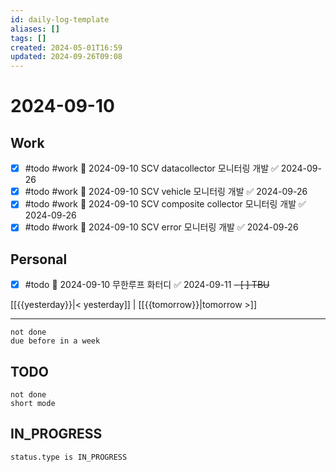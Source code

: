 ```yaml
---
id: daily-log-template
aliases: []
tags: []
created: 2024-05-01T16:59
updated: 2024-09-26T09:08
---
```


# 2024-09-10

## Work

- [x] #todo #work 📅 2024-09-10 SCV datacollector 모니터링 개발 ✅ 2024-09-26
- [x] #todo #work 📅 2024-09-10 SCV vehicle 모니터링 개발 ✅ 2024-09-26
- [x] #todo #work 📅 2024-09-10 SCV composite collector 모니터링 개발 ✅ 2024-09-26
- [x] #todo #work 📅 2024-09-10 SCV error 모니터링 개발 ✅ 2024-09-26

## Personal

- [x] #todo 📅 2024-09-10 무한루프 화터디 ✅ 2024-09-11
      <del>- [ ] TBU</del>

[[{{yesterday}}|< yesterday]] | [[{{tomorrow}}|tomorrow >]]

---

```tasks
not done
due before in a week
```

## TODO

```tasks
not done
short mode
```

## IN_PROGRESS

```tasks
status.type is IN_PROGRESS
```
